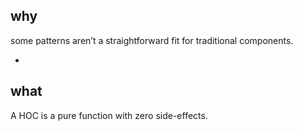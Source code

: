 ## why

some patterns aren’t a straightforward fit for traditional components.

- 



## what

A HOC is a pure function with zero side-effects.

